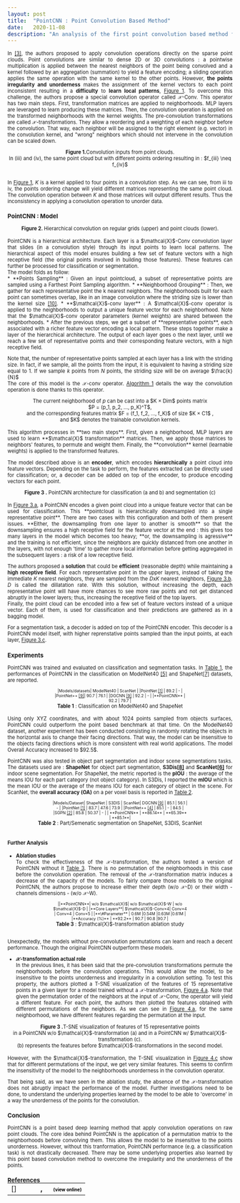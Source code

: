```yaml
---
layout: post
title:  "PointCNN : Point Convolution Based Method"
date:   2020-11-08
description: "An analysis of the first point convolution based method for point cloud processing."
---
```


<div style="font-size: 0.8em; text-align: justify;" markdown=1>


In <a href="#references">[3]</a>, the authors proposed to apply convolution operations directly on the sparse point clouds. Point convolutions are similar to dense  2D or 3D convolutions : a pointwise multiplication is applied between the nearest neighbors of the point being convolved and a kernel followed by an aggregation (summation) to yield a feature encoding; a sliding operation applies the same  operation with the same kernel to the other points. However, **the points irregularity and unorderness** makes the assignment of the kernel vectors to each point inconsistent resulting in a **difficulty** to **learn local patterns**, <a href="#figure1">Figure 1</a>. To overcome this challenge, the authors propose a special convolution operator called $\mathcal{X}$-Conv. This operator has two main steps. First, transformation matrices are applied to neighborhoods. MLP layers are leveraged to learn producing these matrices. Then, the convolution operation is applied on the transformed neighborhoods with the kernel weights. The pre-convolution transformations are called $\mathcal{X}$-transformations. They allow a reordering and a weighting of each neighbor before the convolution. That way, each neighbor will be assigned to the right element (e.g. vector) in the convolution kernel, and "wrong" neighbors which should not intervene in the convolution can be scaled down.

<center>
<div id="figure1">
  <figure  style="width:100%; margin:0;">
  <img src="{{ '/assets/img/pointcnn_fig1.PNG' | prepend: site.baseurl }}" alt="" style=""> 
  <center  style="font-style: initial;"><b>Figure 1.</b>Convolution inputs from point clouds.<br> In (iii) and (iv), the same point cloud but with different points ordering resulting in : $f_{iii} \neq f_{iv}$</center>
</figure>
</div>
</center>
<br>

In <a href="#figure1">Figure 1</a>, $K$ is a kernel applied to four points in a convolution step. As we can see, from iii to iv, the  points ordering change will yield different matrices representing the same point cloud. The convolution operation between $K$ and those matrices will output different results. Thus the inconsistency in applying a convolution operation to unorder data.

### PointCNN : Model

<center>
<div id="figure2">
  <figure  style="width:100%; margin:0;">
  <img src="{{ '/assets/img/pointcnn_fig2.PNG' | prepend: site.baseurl }}" alt="" style=""> 
  <center  style="font-style: initial;"><b>Figure 2. </b>Hierarchical convolution on regular
grids (upper) and point clouds (lower).
</center>
</figure>
</div>
</center>
<br>
PointCNN is a hierarchical architecture. Each layer is a $\mathcal{X}$-Conv convolution layer that slides (in a convolution style) through its input points to learn local patterns. The hierarchical aspect of this model ensures building a few set of feature vectors with a high receptive field (the original points involved in building those features). These features can further be processed for classification or segmentation.<br>
The model folds as follow:<br>
* **Points Sampling** : Given an input pointcloud, a subset of representative points are sampled using a Farthest Point Sampling algorithm.
* **Neighborhood Grouping** : Then, we gather for each representative point the k nearest neighbors. The neighborhoods built for each point can sometimes overlap, like in an image convolution where the striding size is lower than the kernel size <a href="#references">[10]</a>.
* **$\mathcal{X}$-conv layer** : A $\mathcal{X}$-conv operator is applied to the neighborhoods to output a unique feature vector for each neighborhood. Note that the $\mathcal{X}$-conv operator parameters (kernel weights) are shared between the neighborhoods.
* After the previous steps, we get a subset of **representative points**, each associated with a richer feature vector encoding a local pattern. These steps together make a layer of the hierarchical architecture. The output of each layer goes o the next layer, until we reach a few set of representative points and their corresponding feature vectors, with a high receptive field.<br>

Note that, the number of representative points sampled at each layer has a link with the striding size. In fact, if we sample, all the points from the input, it is equivalent to having a striding size equal to 1. If we sample $k$ points from $N$ points, the striding size will be on average $\frac{k}{N}$
<br>
The core of this model is the $\mathcal{X}$-conv operator. <a href="#algorithm1">Algorithm 1</a> details the way the convolution operation is done thanks to this operator.

<center>
<div id="algorithm1">
  <figure  style="width:100%; margin:0;">
  <img src="{{ '/assets/img/pointcnn_algo.PNG' | prepend: site.baseurl }}" alt="" style=""> 
  <center  style="font-style: initial;"><b></b>The current neighborhood of <i>p</i> can be cast into a $K × Dim$ points matrix <br> $P = (p_1, p_2, ..., p_K)^T$,<br> and the corresponding features matrix $F = (f_1, f_2, ..., f_K)$ of size $K × C1$ , <br>and $K$ denotes the trainable convolution kernels.
</center>
</figure>
</div>
</center>
<br>
This algorithm processes in **two main steps**. First, given a neighborhood, MLP layers are used to learn **$\mathcal{X}$ transformation** matrices. Then, we apply those matrices to neighbors' features, to permute and weight them. Finally, the **convolution** kernel (learnable weights) is applied to the transformed features. 


The model described above is an **encoder**, which encodes **hierarchically** a point cloud into feature vectors. Depending on the task to perform, the features extracted can be directly used for classification; or, a decoder can be added on top of the encoder, to produce encoding vectors for each point.

<center>
<div id="figure3">
  <figure  style="width:100%; margin:0;">
  <img src="{{ '/assets/img/pointcnn_fig3.PNG' | prepend: site.baseurl }}" alt="" style=""> 
  <center  style="font-style: initial;"><b>Figure 3 .</b>
PointCNN architecture
for classification (a and b) and
segmentation (c)</center>
</figure>
</div>
</center>
<br>
In <a href="#figure3">Figure 3.a</a>, a PointCNN encodes a given point cloud into a unique feature vector that can be used for classification. This **pointcloud is hierarchically downsampled into a single representative point**. There are two cases with this configuration and both of them present issues. **Either, the downsampling from one layer to another is smooth**  so that the downsampling ensures a high receptive field for the feature vector at the end : this gives too many layers in the model which becomes too heavy; **or, the downsampling is agressive** and the training is not efficient, since the neighbors  are quickly distanced from one another in the layers, with not enough 'time' to gather more local information before getting aggregated in the subsequent layers : a risk of a low receptive field.<br>

The authors proposed a **solution** that could be **efficient** (reasonable depth) while maintaining a **high receptive field**. For each representative point in the upper layers, instead of taking the immediate $K$ nearest neighbors, they are sampled from the $D$x$K$ nearest neighbors, <a href="#figure3">Figure 3.b</a>. $D$ is called the dillatation rate. With this solution, without increasing the depth, each representative point will have more chances to see more raw points and not get distanced abruptly in the lower layers; thus, increasing the receptive field of the top layers.<br>
Finally, the point cloud can be encoded into a few set of feature vectors instead of a unique vector. Each of them, is used for classification and their predictions are gathered as in a bagging model.
<br>

For a segmentation task, a decoder is added on top of the PointCNN encoder. This decoder is a PointCNN model itself, with higher reprenstative points sampled than the input points, at each layer, <a href="#figure3">Figure 3.c</a>.



### Experiments

PointCNN was trained and evaluated on classification  and segmentation tasks. In <a href="#table1">Table 1</a>, the performances of PointCNN  in the classification on ModelNet40 <a href="#references">[5]</a> and ShapeNet<a href="#references">[7]</a> datasets, are reported.

<center>
<div style=" display: table; width: 60%" id="table1">
<div markdown="1" style="font-size: 0.8em; width: 30%; align-self: center;  vertical-align: middle; display:table-cell;">
|Models/datasets| ModelNet40 | ScanNet |
|PointNet <a href="#references">[1]</a> | 89.2 | - |
|PointNet++ <a href="#references">[9]</a>| 90.7 | 76.1 |
|DGCNN <a href="#references">[9]</a> | 92.2 | - |
|**PointCNN** | 92.2 | 79.7 |

</div>
</div>
<center style="font-style: initial;"><b>Table 1</b> : Classification on ModelNet40 and ShapeNet</center>
</center>
<br>
Using only XYZ coordinates, and with about 1024 points sampled from objects surfaces, PointCNN could outperform the point based benchmark at that time. On the ModelNet40 dataset, another experiment has been conducted consisting in randomly rotating the objects in the horizontal axis to change their facing directions. That way, the model can be insensitive to the objects facing directions which is more consistent with real world applications. The model Overall Accuracy increased to $92.5$.<br>

PointCNN was also tested in object part segmentation  and indoor scene segmentations tasks. The datasets used are : **ShapeNet** for object part segmentation, **S3Dis<a href="#references">[8]</a>** and **ScanNet<a href="#references">[6]</a>** for indoor scene segmentation. For ShapeNet, the metric reported is the **pIOU** : the average of the means IOU for each part category (not object category). In S3Dis, I reported the **mIOU** which is the mean IOU or the average of the means IOU for each category of object in the scene. For ScanNet, the **overall accuracy (OA)** on a per voxel basis is reported in <a href="#table2">Table 2</a>.

<center>
<div style=" display: table; width: 60%" id="table2">
<div markdown="1" style="font-size: 0.8em; width: 30%; align-self: center;  vertical-align: middle; display:table-cell;">
|Models/Dataset| ShapeNet | S3DIS | ScanNet|
 DGCNN <a href="#references">[9]</a> | 85.1 | 56.1 | - |
|PointNet <a href="#references">[1]</a> | 83.7 | 47.6 | 73.9 |
|PointNet++ <a href="#references">[4]</a> | 85.1 | - | 84.5 |
|SGPN <a href="#references">[2]</a> | 85.8 | 50.37 | - |
| **PointCNN** | **86.14** | **65.39** | **85.1**|

</div>
</div>
<center style="font-style: initial;"><b>Table 2</b> : Part/Semenatic segmentation  on ShapeNet, S3DIS, ScanNet</center>
</center>
<br>

#### Further Analysis


* **Ablation studies**<br>
To check the effectiveness  of the $\mathcal{X}$-transformation, the authors tested a version of PointCNN without it <a href="#table3">Table 3</a>. There is no permutation of the neighborhoods in this case before the convolution operation. The removal of the $\mathcal{X}$-transformation matrix induces a decrease of the capacity of the models. To fairly compare those models to the original PointCNN, the authors propose to increase either their depth (w/o $\mathcal{X}$-D) or their width - channels dimensions - (w/o $\mathcal{X}$-W).

<center>
<div style=" display: table; width: 60%" id="table3">
<div markdown="1" style="font-size: 0.8em; width: 30%; align-self: center;  vertical-align: middle; display:table-cell;">
||**PointCNN**| w/o $\mathcal{X}$| w/o $\mathcal{X}$-W | w/o $\mathcal{X}$-D |
|**Core Layers**| $\mathcal{X}$-Conv×4| Conv×4 | Conv×4 | Conv×5 |
|**\#Parameter** | 0.6M |0.54M |0.63M |0.61M |
|**Accuracy (%)** | **92.2** | 90.7 | 90.8 |90.7 |

</div>
</div>
<center style="font-style: initial;"><b>Table 3</b> : $\mathcal{X}$-transformation ablation study</center>
</center>
<br>

Unexpectedly, the models without pre-convolution permutations can learn and reach a decent performance. Though the original PointCNN outperform these models.



* **$\mathcal{X}$-transformation actual role** <br>
In the previous lines, it has been said that the pre-convolution transformations permute the neighborhoods before the convolution operations. This would allow the model, to be insensitive to the points unorderness and irregularity in a convolution setting.
To test this property, the authors plotted a T-SNE visualization of the features of 15 representative points in a given layer for a model trained without a $\mathcal{X}$-transformation, <a href="#figure4">Figure 4.a</a>. Note that given the permutation order of the neighbors at the input of $\mathcal{X}$-Conv, the operator will yield a different feature. For each point, the authors then plotted the features obtained with different permutations of the neighbors. As we can see in <a href="#figure4">Figure 4.a</a>, for the same neighborhood, we have different features regarding the permutation at the input.<br>

<center>
<div id="figure4">
  <figure  style="width:100%; margin:0;">
  <img src="{{ '/assets/img/pointcnn_fig4.PNG' | prepend: site.baseurl }}" alt="" style=""> 
  <center  style="font-style: initial;"><b>Figure 3 .</b>T-SNE visualization of features of 15 representative points<br> in a PointCNN w/o $\mathcal{X}$-transformation (a) and in a PointCNN w/ $\mathcal{X}$-transformation (c). <br>(b) represents the features before $\mathcal{X}$-transformations in the second model.
</center>
</figure>
</div>
</center>
<br>
However, with the $\mathcal{X}$-transformation, the T-SNE visualization in <a href="#figure4">Figure 4.c</a> show that for different permutations of the input, we get very similar features. This seems to confirm the insensitivity of the model to the neighborhoods unorderness in the convolution operator.


That being said, as we have seen in the ablation study, the absence of the $\mathcal{X}$-transformation does not abruptly impact the performance of the model. Further investigations need to be done, to understand the underlying properties learned by the model to be able to 'overcome' in a way the unorderness of the points for the convolution.



### Conclusion

PointCNN is a point based deep learning method that apply convolution operations on raw point clouds. The core idea behind PointCNN is the application of a permutation matrix to the neighborhoods before convolving them. This allows the model to be insensitive to the points unorderness. However, without this tranformation, PointCNN performance (e.g. a classification task) is not drastically decreased. There may be some underlying properties also learned by this point based convolution method to overcome the irregularity and the unorderness of the points.




### References
<br>

<textarea id="bibtex_input" style="display:none;">

@misc{pointcnn,
      title={PointCNN: Convolution On X-Transformed Points}, 
      author={Yangyan Li and Rui Bu and Mingchao Sun and Wei Wu and Xinhan Di and Baoquan Chen},
      year={2018},
      eprint={1801.07791},
      archivePrefix={arXiv},
      primaryClass={cs.CV},
      pos={3}
}



@INPROCEEDINGS{8099499,
author={R. Q. {Charles} and H. {Su} and M. {Kaichun} and L. J. {Guibas}},
booktitle={2017 IEEE Conference on Computer Vision and Pattern Recognition (CVPR)}, title={PointNet: Deep Learning on Point Sets for 3D Classification and Segmentation},
year={2017},
volume={},
number={},
pages={77-85},
doi={10.1109/CVPR.2017.16},
pos={1}}
}

@inproceedings{qi2017pointnet++,
  title={Pointnet++: Deep hierarchical feature learning on point sets in a metric space},
  author={Qi, Charles Ruizhongtai and Yi, Li and Su, Hao and Guibas, Leonidas J},
  booktitle={Advances in neural information processing systems},
  pages={5099--5108},
  year={2017},
  pos={4}
}

@INPROCEEDINGS{modelnet,
  author={ {Zhirong Wu} and S. {Song} and A. {Khosla} and  {Fisher Yu} and  {Linguang Zhang} and  {Xiaoou Tang} and J. {Xiao}},
  booktitle={2015 IEEE Conference on Computer Vision and Pattern Recognition (CVPR)}, 
  title={3D ShapeNets: A deep representation for volumetric shapes}, 
  year={2015},
  volume={},
  number={},
  pages={1912-1920},
  doi={10.1109/CVPR.2015.7298801},
pos={5}}

@misc{scannet,
      title={ScanNet: Richly-annotated 3D Reconstructions of Indoor Scenes}, 
      author={Angela Dai and Angel X. Chang and Manolis Savva and Maciej Halber and Thomas Funkhouser and Matthias Nießner},
      year={2017},
      eprint={1702.04405},
      archivePrefix={arXiv},
      primaryClass={cs.CV},
pos={6}
}

@ARTICLE{9025047,  author={Y. {Xu} and S. {Arai} and F. {Tokuda} and K. {Kosuge}},  journal={IEEE Access},   title={A Convolutional Neural Network for Point Cloud Instance Segmentation in Cluttered Scene Trained by Synthetic Data Without Color},   year={2020},  volume={8},  number={},  pages={70262-70269},  doi={10.1109/ACCESS.2020.2978506}, pos={2}}

@article{shapenet,
author = {Yi, Li and Kim, Vladimir G. and Ceylan, Duygu and Shen, I-Chao and Yan, Mengyan and Su, Hao and Lu, Cewu and Huang, Qixing and Sheffer, Alla and Guibas, Leonidas},
title = {A Scalable Active Framework for Region Annotation in 3D Shape Collections},
year = {2016},
issue_date = {November 2016},
publisher = {Association for Computing Machinery},
address = {New York, NY, USA},
volume = {35},
number = {6},
issn = {0730-0301},
url = {https://doi.org/10.1145/2980179.2980238},
doi = {10.1145/2980179.2980238},
journal = {ACM Trans. Graph.},
month = nov,
articleno = {210},
numpages = {12},
keywords = {shape analysis, active learning},
pos={7}
}

@INPROCEEDINGS{s3dis,  author={I. {Armeni} and O. {Sener} and A. R. {Zamir} and H. {Jiang} and I. {Brilakis} and M. {Fischer} and S. {Savarese}},  booktitle={2016 IEEE Conference on Computer Vision and Pattern Recognition (CVPR)},   title={3D Semantic Parsing of Large-Scale Indoor Spaces},   year={2016},  volume={},  number={},  pages={1534-1543},  doi={10.1109/CVPR.2016.170},
pos={8}}


@misc{dgcnn,
      title={Dynamic Graph CNN for Learning on Point Clouds}, 
      author={Yue Wang and Yongbin Sun and Ziwei Liu and Sanjay E. Sarma and Michael M. Bronstein and Justin M. Solomon},
      year={2019},
      eprint={1801.07829},
      archivePrefix={arXiv},
      primaryClass={cs.CV},
      pos={9}
}

@inproceedings{NIPS2012_c399862d,
 author = {Krizhevsky, Alex and Sutskever, Ilya and Hinton, Geoffrey E},
 booktitle = {Advances in Neural Information Processing Systems},
 editor = {F. Pereira and C. J. C. Burges and L. Bottou and K. Q. Weinberger},
 pages = {1097--1105},
 publisher = {Curran Associates, Inc.},
 title = {ImageNet Classification with Deep Convolutional Neural Networks},
 url = {https://proceedings.neurips.cc/paper/2012/file/c399862d3b9d6b76c8436e924a68c45b-Paper.pdf},
 volume = {25},
 year = {2012},
 pos={10}
}


</textarea>

<div class="bibtex_template" style="">
	<table style="border: none; margin-top: -30px;">
		<td style="vertical-align:top; border:none; width: 50px;"> [<span class="pos"></span>]
		</td>
	<td>
	
  <div class="if author" style="font-weight: bold;">	
	<div >
		<span class="if year">
			<span class="year"></span>, 
		</span>
		<span class="author"></span>
		<span class="if url" style="margin-left: 20px">
		  <a class="url" style="color:black; font-size:10px">(view online)</a>
		</span>
		</div>
	</div>
  <div style="">
    <span class="title"></span>
  </div>
</td>
</table>

</div>
<p id="bibtex_display"></p>


</div>